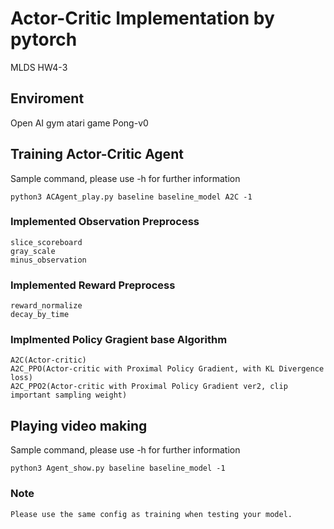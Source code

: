 # Actor-Critic Implementation by pytorch

MLDS HW4-3

## Enviroment

Open AI gym atari game Pong-v0

## Training Actor-Critic Agent

Sample command, please use -h for further information

```
python3 ACAgent_play.py baseline baseline_model A2C -1 
```

### Implemented Observation Preprocess

```
slice_scoreboard
gray_scale
minus_observation
```

### Implemented Reward Preprocess

```
reward_normalize
decay_by_time
```

### Implmented Policy Gragient base Algorithm

```
A2C(Actor-critic)
A2C_PPO(Actor-critic with Proximal Policy Gradient, with KL Divergence loss)
A2C_PPO2(Actor-critic with Proximal Policy Gradient ver2, clip important sampling weight)
```

## Playing video making

Sample command, please use -h for further information

```
python3 Agent_show.py baseline baseline_model -1
```

### Note

```
Please use the same config as training when testing your model.
```
